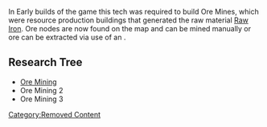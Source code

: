 In Early builds of the game this tech was required to build Ore Mines,
which were resource production buildings that generated the raw material
[Raw Iron](Raw_Iron.md "wikilink"). Ore nodes are now found on the map and
can be mined manually or ore can be extracted via use of an [](Ore_Drill.md).

## Research Tree

- [Ore Mining](Ore_Mining.md "wikilink")
- Ore Mining 2
- Ore Mining 3

[Category:Removed Content](Category:Removed_Content "wikilink")